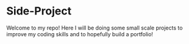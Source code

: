 # Side-Project

Welcome to my repo! Here I will be doing some small scale projects to improve my coding skills and to hopefully build a portfolio!
